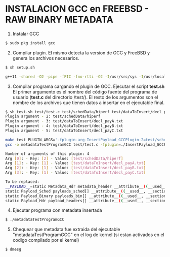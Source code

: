 # INSTALACION GCC en FREEBSD  - RAW BINARY METADATA

1. Instalar GCC 
``` Bash
$ sudo pkg install gcc
```

2. Compilar plugin. El mismo detecta la version de GCC y FreeBSD y genera los archivos necesarios.

``` Bash
$ sh setup.sh

g++11 -shared -O2 -pipe -fPIC -fno-rtti -O2 -I/usr/src/sys -I/usr/local/lib/gcc11/gcc/x86_64-portbld-freebsd13.0/11.2.0/plugin/include insertPayload_GCCPlugin.c -o InsertPayload_GCCPlugin.so 
```

3. Compilar programa cargando el plugin de GCC. Ejecutar el script **test.sh**  
   El primer argumento es el nombre del código fuente del programa de usuario (**test.c** del directorio /test/). El resto de los argumentos son el nombre de los archivos que tienen datos a insertar en el ejecutable final.

``` Bash
$ sh test.sh test/test.c test/schedData/hiperf test/dataToInsert/decl_payA.txt test/dataToInsert/decl_payB.txt test/dataToInsert/decl_payC.txt
Plugin argument - 2: test/schedData/hiperf
Plugin argument - 3: test/dataToInsert/decl_payA.txt
Plugin argument - 4: test/dataToInsert/decl_payB.txt
Plugin argument - 5: test/dataToInsert/decl_payC.txt

make test PLUGIN_ARGS='-fplugin-arg-InsertPayload_GCCPlugin-2=test/schedData/hiperf -fplugin-arg-InsertPayload_GCCPlugin-1=test/dataToInsert/decl_payA.txt -fplugin-arg-InsertPayload_GCCPlugin-1=test/dataToInsert/decl_payB.txt -fplugin-arg-InsertPayload_GCCPlugin-1=test/dataToInsert/decl_payC.txt '
gcc -o metadataTestProgramGCC test/test.c -fplugin=./InsertPayload_GCCPlugin.so -fplugin-arg-InsertPayload_GCCPlugin-2=test/schedData/hiperf -fplugin-arg-InsertPayload_GCCPlugin-1=test/dataToInsert/decl_payA.txt -fplugin-arg-InsertPayload_GCCPlugin-1=test/dataToInsert/decl_payB.txt -fplugin-arg-InsertPayload_GCCPlugin-1=test/dataToInsert/decl_payC.txt  -I/usr/src/sys

Number of arguments of this plugin: 4
Arg [0]: - Key: [2] - Value: [test/schedData/hiperf]
Arg [1]: - Key: [1] - Value: [test/dataToInsert/decl_payA.txt]
Arg [2]: - Key: [1] - Value: [test/dataToInsert/decl_payB.txt]
Arg [3]: - Key: [1] - Value: [test/dataToInsert/decl_payC.txt]

To be replaced: 
__PAYLOAD__=static Metadata_Hdr metadata_header __attribute__((__used__, __section__(".metadata"))) = {4, sizeof(Payload_Hdr)};
static Payload_Sched payloads_sched[] __attribute__((__used__, __section__(".metadata"), __aligned__(8))) = {{false,"HIGHPERF"}};
static Payload_Binary payloads_bin[] __attribute__((__used__, __section__(".metadata"), __aligned__(8))) = {{24,48,"5061796C6F61645F412F322F342F632F696E745F73697A65"},{26,52,"5061796C6F61645F422F31362F7A2F772F636861725F73697A65"},{28,56,"5061796C6F61645F432F362F31302F652F666C6F61745F73697A650A"}};
static Payload_Hdr payload_headers[] __attribute__((__used__, __section__(".metadata"))) = {{2, sizeof(payloads_sched[0])},{1, sizeof(payloads_bin[0])},{1, sizeof(payloads_bin[1])},{1, sizeof(payloads_bin[2])}};
```

4. Ejecutar programa con metadata insertada

``` Bash
$ ./metadataTestProgramGCC
```

5. Chequear que metadata fue extraida del ejecutable "metadataTestProgramGCC" en el log de kernel (si estan activados en el codigo compilado por el kernel)

``` Bash
$ dmesg
```